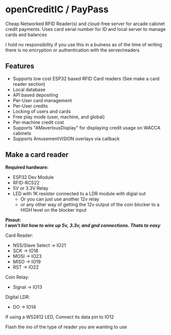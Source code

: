 # openCreditIC / PayPass
Cheap Networked RFID Reader(s) and cloud-free server for arcade cabinet credit payments. Uses card serial number for ID and local server to manage cards and balances

I hold no responsibility if you use this in a buiness as of the time of writing there is no encryption or authentication with the server/readers

## Features
* Supports low cost ESP32 based RFID Card readers (See make a card reader section)
* Local database
* API based depositing
* Per-User card management
* Per-User credits
* Locking of users and cards
* Free play mode (user, machine, and global)
* Per-machine credit cost
* Supports "AMaverlousDisplay" for displaying credit usage on WACCA cabinets
* Supports AmusementVISION overlays via callback

## Make a card reader
**Required hardware:**<br/>
* ESP32 Dev Module
* RFID-RC522
* 5V or 3.3V Relay
* LED with 1K resister connected to a LDR module with digial out
  * Or you can just use another 12v relay
  * or any other way of getting the 12v output of the coin blocker to a HIGH level on the blocker input

**Pinout:**<br/>
***I won't list how to wire up 5v, 3.3v, and gnd connections. Thats to easy***<br/>

Card Reader:<br/>
* NSS/Slave Select -> IO21
* SCK -> IO18
* MOSI -> IO23
* MISO -> IO19
* RST -> IO22

Coin Relay:<br/>
* Signal -> IO13

Digital LDR:<br/>
* DO -> IO14

If using a WS2812 LED, Connect its data pin to IO12

Flash the ino of the type of reader you are wanting to use
